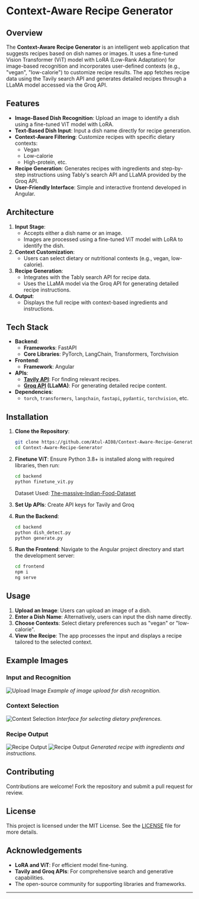 # Context-Aware Recipe Generator

## Overview

The **Context-Aware Recipe Generator** is an intelligent web application that suggests recipes based on dish names or images. It uses a fine-tuned Vision Transformer (ViT) model with LoRA (Low-Rank Adaptation) for image-based recognition and incorporates user-defined contexts (e.g., "vegan", "low-calorie") to customize recipe results. The app fetches recipe data using the Tavily search API and generates detailed recipes through a LLaMA model accessed via the Groq API.

## Features

- **Image-Based Dish Recognition**: Upload an image to identify a dish using a fine-tuned ViT model with LoRA.
- **Text-Based Dish Input**: Input a dish name directly for recipe generation.
- **Context-Aware Filtering**: Customize recipes with specific dietary contexts:
  - Vegan
  - Low-calorie
  - High-protein, etc.
- **Recipe Generation**: Generates recipes with ingredients and step-by-step instructions using Tably's search API and LLaMA provided by the Groq API.
- **User-Friendly Interface**: Simple and interactive frontend developed in Angular.

## Architecture

1. **Input Stage**:
   - Accepts either a dish name or an image.
   - Images are processed using a fine-tuned ViT model with LoRA to identify the dish.
2. **Context Customization**:
   - Users can select dietary or nutritional contexts (e.g., vegan, low-calorie).
3. **Recipe Generation**:
   - Integrates with the Tably search API for recipe data.
   - Uses the LLaMA model via the Groq API for generating detailed recipe instructions.
4. **Output**:
   - Displays the full recipe with context-based ingredients and instructions.

## Tech Stack

- **Backend**:
  - **Frameworks**: FastAPI
  - **Core Libraries**: PyTorch, LangChain, Transformers, Torchvision
- **Frontend**:
  - **Framework**: Angular
- **APIs**:
  - **[Tavily API](https://tavily.com/)**: For finding relevant recipes.
  - **[Groq API](https://groq.com/) (LLaMA)**: For generating detailed recipe content.
- **Dependencies**:
  - `torch`, `transformers`, `langchain`, `fastapi`, `pydantic`, `torchvision`, etc.

## Installation

1. **Clone the Repository**:
   ```bash
   git clone https://github.com/Atul-AI08/Context-Aware-Recipe-Generator.git
   cd Context-Aware-Recipe-Generator
   ```

2. **Finetune ViT**:
   Ensure Python 3.8+ is installed along with required libraries, then run:
   ```bash
   cd backend
   python finetune_vit.py
   ```
   Dataset Used: [The-massive-Indian-Food-Dataset](The-massive-Indian-Food-Dataset)

3. **Set Up APIs**:
   Create API keys for Tavily and Groq

4. **Run the Backend**:
   ```bash
   cd backend
   python dish_detect.py
   python generate.py
   ```

5. **Run the Frontend**:
   Navigate to the Angular project directory and start the development server:
   ```bash
   cd frontend
   npm i
   ng serve
   ```

## Usage

1. **Upload an Image**: Users can upload an image of a dish.
2. **Enter a Dish Name**: Alternatively, users can input the dish name directly.
3. **Choose Contexts**: Select dietary preferences such as "vegan" or "low-calorie".
4. **View the Recipe**: The app processes the input and displays a recipe tailored to the selected context.

## Example Images

### Input and Recognition
![Upload Image](images/pic1.png)
*Example of image upload for dish recognition.*

### Context Selection
![Context Selection](images/pic2.png)
*Interface for selecting dietary preferences.*

### Recipe Output
![Recipe Output](images/pic3.png)
![Recipe Output](images/pic4.png)
*Generated recipe with ingredients and instructions.*

## Contributing

Contributions are welcome! Fork the repository and submit a pull request for review.

## License

This project is licensed under the MIT License. See the [LICENSE](./LICENSE) file for more details.

## Acknowledgements

- **LoRA and ViT**: For efficient model fine-tuning.
- **Tavily and Groq APIs**: For comprehensive search and generative capabilities.
- The open-source community for supporting libraries and frameworks.

---
